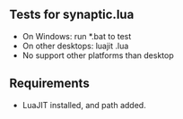 Tests for synaptic.lua
----------------------

- On Windows: run *.bat to test
- On other desktops: luajit <filename>.lua
- No support other platforms than desktop

Requirements
------------

- LuaJIT installed, and path added.
